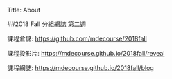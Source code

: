 Title: About

##2018 Fall 分組網誌 第二週

課程倉儲: <a href="https://github.com/mdecourse/2018fall">https://github.com/mdecourse/2018fall</a>

課程投影片: <a href="https://mdecourse.github.io/2018fall/reveal">https://mdecourse.github.io/2018fall/reveal</a>

課程網誌: <a href="https://mdecourse.github.io/2018fall/blog">https://mdecourse.github.io/2018fall/blog</a>








